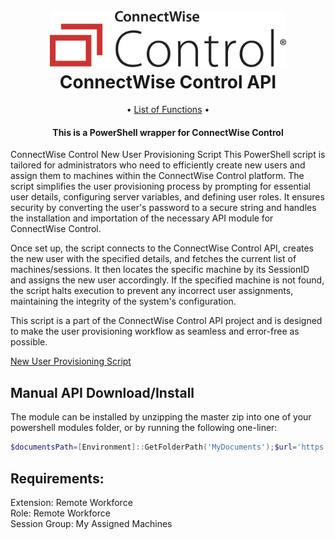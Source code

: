 <h1 align="center">
  <br>
  <img src=".\Media\control-horiz-master.webp" alt="logo" width = 75% ></a>
  <br>
  ConnectWise Control API
  <br>
</h1>


<p align="center">
    • <a href="ConnectWiseControlAPI_Functions.md">List of Functions</a> •
</p>

<h4 align="center">

This is a PowerShell wrapper for ConnectWise Control

</h4>

<!-- Summary -->

ConnectWise Control New User Provisioning Script
This PowerShell script is tailored for administrators who need to efficiently create new users and assign them to machines within the ConnectWise Control platform. The script simplifies the user provisioning process by prompting for essential user details, configuring server variables, and defining user roles. It ensures security by converting the user's password to a secure string and handles the installation and importation of the necessary API module for ConnectWise Control.

Once set up, the script connects to the ConnectWise Control API, creates the new user with the specified details, and fetches the current list of machines/sessions. It then locates the specific machine by its SessionID and assigns the new user accordingly. If the specified machine is not found, the script halts execution to prevent any incorrect user assignments, maintaining the integrity of the system's configuration.

This script is a part of the ConnectWise Control API project and is designed to make the user provisioning workflow as seamless and error-free as possible.

[New User Provisioning Script](https://github.com/Rarity-Solutions/ConnectWiseControlAPI/blob/master/Examples/CreateNewUser.ps1)

<!-- Summary -->

## Manual API Download/Install

 The module can be installed by unzipping the master zip into one of your powershell modules folder, or by running the following one-liner:

```powershell
$documentsPath=[Environment]::GetFolderPath('MyDocuments');$url='https://github.com/Rarity-Solutions/ConnectWiseControlAPI/archive/refs/heads/main.zip';$moduleName='ConnectWiseControlAPI';$modulePath=Join-Path $documentsPath 'WindowsPowerShell\Modules';$tempPath=Join-Path $env:TEMP ($moduleName+'.zip');Invoke-WebRequest -Uri $url -OutFile $tempPath;$tempDir='.'+$moduleName+'_temp';$extractPath=Join-Path $HOME $tempDir;Expand-Archive -Path $tempPath -DestinationPath $extractPath -Force;$sourceFolder=Join-Path $extractPath ('ConnectWiseControlAPI-main/'+$moduleName);$destinationFolder=Join-Path $modulePath $moduleName;if (!(Test-Path $destinationFolder)) {New-Item -Path $destinationFolder -ItemType Directory | Out-Null};Copy-Item -Path "$sourceFolder\*" -Destination $destinationFolder -Recurse -Force; Remove-Item $tempPath, $extractPath -Recurse -Force
```

<!-- Summary -->

## Requirements:

Extension: Remote Workforce<br>
Role: Remote Workforce<br>
Session Group: My Assigned Machines
